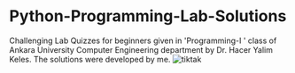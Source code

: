 # Python-Programming-Lab-Solutions
Challenging Lab Quizzes for beginners given in 'Programming-I ' class of Ankara University Computer Engineering department by Dr. Hacer Yalim Keles.
The solutions were developed by me.
![tiktak](https://github.com/sefasarac/Python-Programming-Lab-Solutions/assets/70567964/360a3ced-2311-407c-9a8c-85e8c008a79c)
